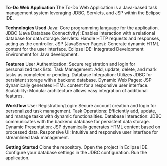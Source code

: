 **To-Do Web Application**
The To-Do Web Application is a Java-based task management system leveraging JDBC, Servlets, and JSP within the Eclipse IDE.

**Technologies Used**
Java: Core programming language for the application.
JDBC (Java Database Connectivity): Enables interaction with a relational database for data storage.
Servlets: Handle HTTP requests and responses, acting as the controller.
JSP (JavaServer Pages): Generate dynamic HTML content for the user interface.
Eclipse IDE: Integrated Development Environment for Java development.


**Features**
User Authentication: Secure registration and login for personalized task lists.
Task Management: Add, update, delete, and mark tasks as completed or pending.
Database Integration: Utilizes JDBC for persistent storage with a backend database.
Dynamic Web Pages: JSP dynamically generates HTML content for a responsive user interface.
Scalability: Modular architecture allows easy integration of additional features.

**Workflow**
User Registration/Login: Secure account creation and login for personalized task management.
Task Operations: Efficiently add, update, and manage tasks with dynamic functionalities.
Database Interaction: JDBC communicates with the backend database for persistent data storage.
Dynamic Presentation: JSP dynamically generates HTML content based on processed data.
Responsive UI: Intuitive and responsive user interface for streamlined task management.

**Getting Started**
Clone the repository.
Open the project in Eclipse IDE.
Configure your database settings in the JDBC configuration.
Run the application.

